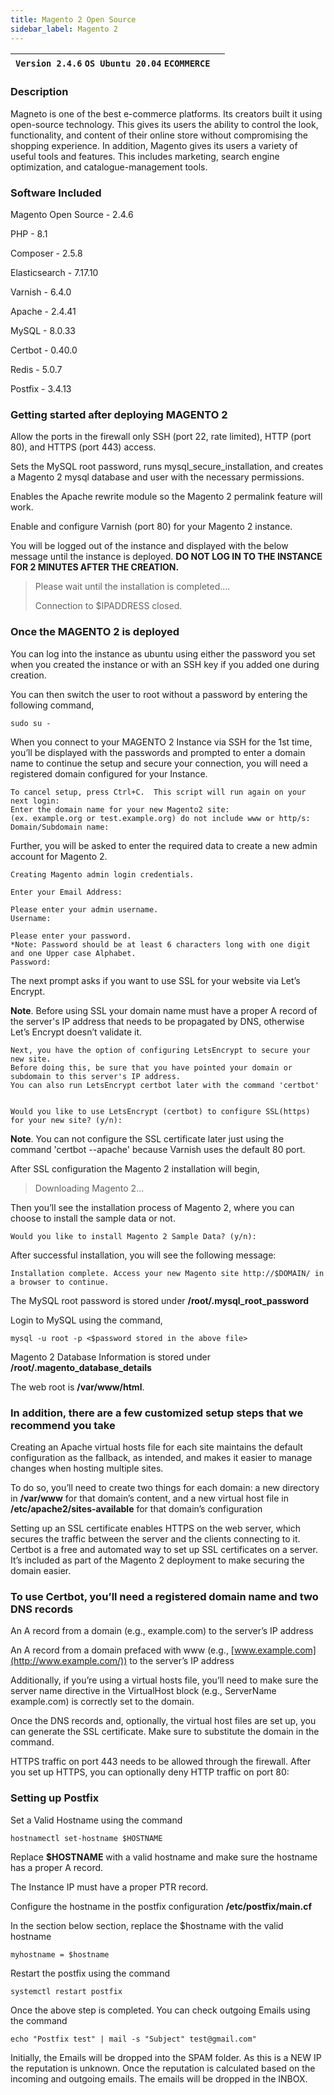 ```yaml
---
title: Magento 2 Open Source
sidebar_label: Magento 2 
---
```


|**`Version 2.4.6` `OS Ubuntu 20.04` `ECOMMERCE`**|  |
|-------------------------------------------------|--|

### Description

Magneto is one of the best e-commerce platforms. Its creators built it using open-source technology. This gives its users the ability to control the look, functionality, and content of their online store without compromising the shopping experience. In addition, Magento gives its users a variety of useful tools and features. This includes marketing, search engine optimization, and catalogue-management tools.

### Software Included

Magento Open Source - 2.4.6

PHP - 8.1

Composer -  2.5.8

Elasticsearch - 7.17.10

Varnish - 6.4.0 

Apache - 2.4.41

MySQL - 8.0.33

Certbot - 0.40.0

Redis - 5.0.7

Postfix - 3.4.13

### Getting started after deploying MAGENTO 2

Allow the ports in the firewall only SSH (port 22, rate limited), HTTP (port 80), and HTTPS (port 443) access.

Sets the MySQL root password, runs mysql_secure_installation, and creates a Magento 2 mysql database and user with the necessary permissions.

Enables the Apache rewrite module so the Magento 2 permalink feature will work.

Enable and configure Varnish (port 80) for your Magento 2 instance.

You will be logged out of the instance and displayed with the below message until the instance is deployed.  **DO NOT LOG IN TO THE INSTANCE FOR 2 MINUTES AFTER THE CREATION.**

> Please wait until the installation is completed.... 
>
> Connection to $IPADDRESS closed.

### Once the MAGENTO 2 is deployed

You can log into the instance as ubuntu using either the password you set when you created the instance or with an SSH key if you added one during creation.

You can then switch the user to root without a password by entering the following command,
~~~
sudo su -
~~~

When you connect to your MAGENTO 2 Instance via SSH for the 1st time, you’ll be displayed with the passwords and prompted to enter a domain name to continue the setup and secure your connection, you will need a registered domain configured for your Instance.
~~~
To cancel setup, press Ctrl+C.  This script will run again on your next login:
Enter the domain name for your new Magento2 site:
(ex. example.org or test.example.org) do not include www or http/s:
Domain/Subdomain name:
~~~

Further, you will be asked to enter the required data to create a new admin account for Magento 2.
~~~
Creating Magento admin login credentials.

Enter your Email Address: 

Please enter your admin username.
Username: 

Please enter your password.
*Note: Password should be at least 6 characters long with one digit and one Upper case Alphabet.
Password:
~~~

The next prompt asks if you want to use SSL for your website via Let’s Encrypt.

**Note**. Before using SSL your domain name must have a proper A record of the server's IP address that needs to be propagated by DNS, otherwise Let’s Encrypt doesn’t validate it.

~~~
Next, you have the option of configuring LetsEncrypt to secure your new site.
Before doing this, be sure that you have pointed your domain or subdomain to this server's IP address.
You can also run LetsEncrypt certbot later with the command 'certbot'


Would you like to use LetsEncrypt (certbot) to configure SSL(https) for your new site? (y/n):
~~~

**Note**. You can not configure the SSL certificate later just using the command 'certbot --apache' because Varnish uses the default 80 port. 

After SSL configuration the Magento 2 installation will begin,
> Downloading Magento 2...

Then you’ll see the installation process of Magento 2, where you can choose to install the sample data or not.
~~~
Would you like to install Magento 2 Sample Data? (y/n):
~~~

After successful installation, you will see the following message:
~~~
Installation complete. Access your new Magento site http://$DOMAIN/ in a browser to continue.
~~~

The MySQL root password is stored under  **/root/.mysql_root_password**

 Login to MySQL using the command,
 ~~~
 mysql -u root -p <$password stored in the above file>
 ~~~

Magento 2 Database Information is stored under  **/root/.magento_database_details**

The web root is  **/var/www/html**.

### In addition, there are a few customized setup steps that we recommend you take

Creating an Apache virtual hosts file for each site maintains the default configuration as the fallback, as intended, and makes it easier to manage changes when hosting multiple sites.

To do so, you’ll need to create two things for each domain: a new directory in  **/var/www**  for that domain’s content, and a new virtual host file in  **/etc/apache2/sites-available**  for that domain’s configuration

Setting up an SSL certificate enables HTTPS on the web server, which secures the traffic between the server and the clients connecting to it. Certbot is a free and automated way to set up SSL certificates on a server. It’s included as part of the Magento 2 deployment to make securing the domain easier.

### To use Certbot, you’ll need a registered domain name and two DNS records

An A record from a domain (e.g., example.com) to the server’s IP address

An A record from a domain prefaced with www (e.g.,  [www.example.com](http://www.example.com/)) to the server’s IP address

Additionally, if you’re using a virtual hosts file, you’ll need to make sure the server name directive in the VirtualHost block (e.g., ServerName example.com) is correctly set to the domain.

Once the DNS records and, optionally, the virtual host files are set up, you can generate the SSL certificate. Make sure to substitute the domain in the command.

HTTPS traffic on port 443 needs to be allowed through the firewall. After you set up HTTPS, you can optionally deny HTTP traffic on port 80:

### Setting up Postfix

 Set a Valid Hostname using the command 
 ~~~
 hostnamectl set-hostname $HOSTNAME
 ~~~
 
 Replace **$HOSTNAME** with a valid hostname and make sure the hostname has a proper A record.

The Instance IP must have a proper PTR record.

Configure the hostname in the postfix configuration  **/etc/postfix/main.cf**

In the section below section, replace the $hostname with the valid hostname

```
myhostname = $hostname
```

Restart the postfix using the command

```
systemctl restart postfix
```

Once the above step is completed. You can check outgoing Emails using the command

```
echo "Postfix test" | mail -s "Subject" test@gmail.com"
```

Initially, the Emails will be dropped into the SPAM folder. As this is a NEW IP the reputation is unknown. Once the reputation is calculated based on the incoming and outgoing emails. The emails will be dropped in the INBOX.